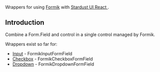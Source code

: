 
Wrappers for using [Formik](https://github.com/jaredpalmer/formik) with [Stardust UI React ](https://reactstrap.github.io/react).

## Introduction

Combine a Form.Field and control in a single control managed by Formik.

Wrappers exist so far for:

  * [Input](https://stardust-ui.github.io/react/components/input) - FormikInputFormField 
  * [Checkbox](https://stardust-ui.github.io/react/components/checkbox) - FormikCheckboxFormField 
  * [Dropdown](https://stardust-ui.github.io/react/components/ropdown) - FormikDropdownFormField 
